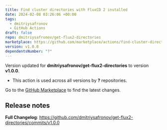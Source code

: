 ```yaml
---
title: Find cluster directories with FluxCD 2 installed
date: 2024-02-08 03:26:06 +00:00
tags:
  - dmitriysafronov
  - GitHub Actions
draft: false
repo: dmitriysafronov/get-flux2-directories
marketplace: https://github.com/marketplace/actions/find-cluster-directories-with-fluxcd-2-installed
version: v1.0.0
dependentsNumber: "?"
---
```



Version updated for **dmitriysafronov/get-flux2-directories** to version **v1.0.0**.
- This action is used across all versions by **?** repositories.

Go to the [GitHub Marketplace](https://github.com/marketplace/actions/find-cluster-directories-with-fluxcd-2-installed) to find the latest changes.

## Release notes

**Full Changelog**: https://github.com/dmitriysafronov/get-flux2-directories/commits/v1.0.0
